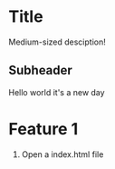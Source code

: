 # Title

Medium-sized desciption!

## Subheader

Hello world
it's a new day

# Feature 1

1. Open a index.html file